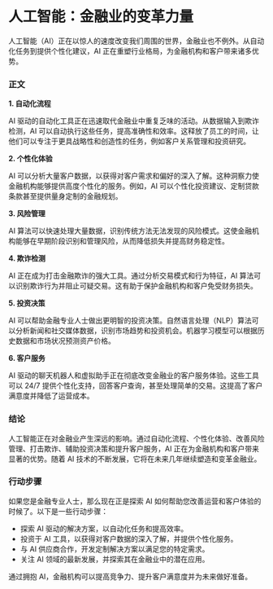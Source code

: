 # 人工智能：金融业的变革力量

人工智能（AI）正在以惊人的速度改变我们周围的世界，金融业也不例外。从自动化任务到提供个性化建议，AI 正在重塑行业格局，为金融机构和客户带来诸多优势。

### 正文

**1. 自动化流程**

AI 驱动的自动化工具正在迅速取代金融业中重复乏味的活动。从数据输入到欺诈检测，AI 可以自动执行这些任务，提高准确性和效率。这释放了员工的时间，让他们可以专注于更具战略性和创造性的任务，例如客户关系管理和投资研究。

**2. 个性化体验**

AI 可以分析大量客户数据，以获得对客户需求和偏好的深入了解。这种洞察力使金融机构能够提供高度个性化的服务。例如，AI 可以个性化投资建议、定制贷款条款甚至提供量身定制的金融规划。

**3. 风险管理**

AI 算法可以快速处理大量数据，识别传统方法无法发现的风险模式。这使金融机构能够在早期阶段识别和管理风险，从而降低损失并提高财务稳定性。

**4. 欺诈检测**

AI 正在成为打击金融欺诈的强大工具。通过分析交易模式和行为特征，AI 算法可以识别欺诈行为并阻止可疑交易。这有助于保护金融机构和客户免受财务损失。

**5. 投资决策**

AI 可以帮助金融专业人士做出更明智的投资决策。自然语言处理（NLP）算法可以分析新闻和社交媒体数据，识别市场趋势和投资机会。机器学习模型可以根据历史数据和市场状况预测资产价格。

**6. 客户服务**

AI 驱动的聊天机器人和虚拟助手正在彻底改变金融业的客户服务体验。这些工具可以 24/7 提供个性化支持，回答客户查询，甚至处理简单的交易。这提高了客户满意度并降低了运营成本。

### 结论

人工智能正在对金融业产生深远的影响。通过自动化流程、个性化体验、改善风险管理、打击欺诈、辅助投资决策和提升客户服务，AI 正在为金融机构和客户带来显著的优势。随着 AI 技术的不断发展，它将在未来几年继续塑造和变革金融业。

### 行动步骤

如果您是金融专业人士，那么现在正是探索 AI 如何帮助您改善运营和客户体验的时候了。以下是一些行动步骤：

* 探索 AI 驱动的解决方案，以自动化任务和提高效率。
* 投资于 AI 工具，以获得对客户数据的深入了解，并提供个性化服务。
* 与 AI 供应商合作，开发定制解决方案以满足您的特定需求。
* 关注 AI 领域的最新发展，并探索其在金融业中的潜在应用。

通过拥抱 AI，金融机构可以提高竞争力、提升客户满意度并为未来做好准备。
